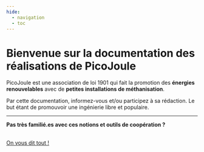 ```yaml
---
hide:
  - navigation
  - toc
---
```


# **Bienvenue sur la documentation des réalisations de PicoJoule**

PicoJoule est une association de loi 1901 qui fait la promotion des **énergies renouvelables** avec de **petites installations de méthanisation**.

Par cette documentation, informez-vous et/ou participez à sa rédaction. Le but étant de promouvoir une ingénierie libre et populaire.

---

**Pas très familié.es avec ces notions et outils de coopération ?** 

<br><a href="./informations/premiers_pas/" title="home-link" class="md-button">On vous dit tout !</a>
